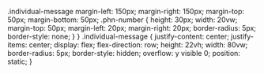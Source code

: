 .individual-message
margin-left: 150px;
    margin-right: 150px;
    margin-top: 50px;
    margin-bottom: 50px;
    .phn-number {
    height: 30px;
    width: 20vw;
    margin-top: 50px;
    margin-left: 20px;
    margin-right: 20px;
    border-radius: 5px;
    border-style: none;
}
}
.individual-message {
    justify-content: center;
    justify-items: center;
    display: flex;
    flex-direction: row;
    height: 22vh;
    width: 80vw;
    border-radius: 5px;
    border-style: hidden;
    overflow: y visible 0;
    position: static;
}